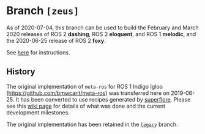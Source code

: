 # Branch `[zeus]`

As of 2020-07-04, this branch can be used to build the February and March 2020
releases of ROS 2 **dashing**, ROS 2 **eloquent**, and ROS 1 **melodic**, and
the 2020-06-25 release of ROS 2 **foxy**.

See [here](https://github.com/ros/meta-ros/wiki/OpenEmbedded-Build-Instructions)
for instructions.

## History

The original implementation of `meta-ros` for ROS 1 Indigo Igloo
(<https://github.com/bmwcarit/meta-ros>) was transferred here on 2019-06-25. It
has been converted to use recipes generated by
[superflore](https://github.com/ros-infrastructure/superflore/). Please see this
[wiki page](https://github.com/ros/meta-ros/wiki/Superflore-OE-Recipe-Generation-Scheme)
for details of what was done and the current development milestones.

The original implementation has been retained in the
[`legacy`](https://github.com/ros/meta-ros/tree/legacy) branch.
